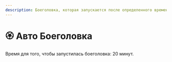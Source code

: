 ```yaml
---
description: Боеголовка, которая запускается после определенного времени.
---
```


# 🏵 Авто Боеголовка

Время для того, чтобы запустилась боеголовка: 20 минут.
